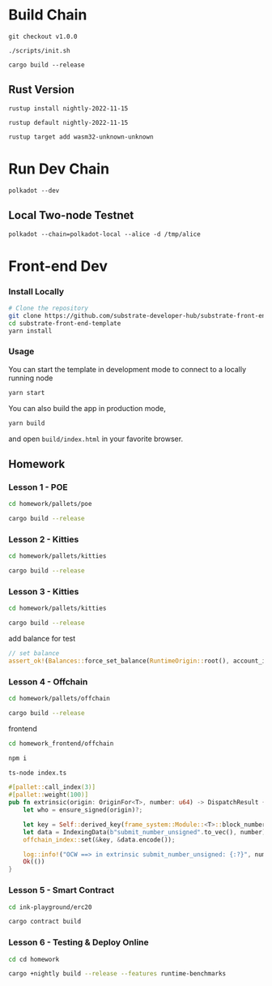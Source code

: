 # Build Chain

```
git checkout v1.0.0

./scripts/init.sh

cargo build --release
```

## Rust Version

```
rustup install nightly-2022-11-15

rustup default nightly-2022-11-15

rustup target add wasm32-unknown-unknown
```

# Run Dev Chain

```
polkadot --dev
```

## Local Two-node Testnet

```
polkadot --chain=polkadot-local --alice -d /tmp/alice
```

# Front-end Dev

### Install Locally

```bash
# Clone the repository
git clone https://github.com/substrate-developer-hub/substrate-front-end-template.git
cd substrate-front-end-template
yarn install
```

### Usage

You can start the template in development mode to connect to a locally running node

```bash
yarn start
```

You can also build the app in production mode,

```bash
yarn build
```

and open `build/index.html` in your favorite browser.

## Homework

### Lesson 1 - POE

```bash
cd homework/pallets/poe

cargo build --release
```

### Lesson 2 - Kitties

```bash
cd homework/pallets/kitties

cargo build --release
```

### Lesson 3 - Kitties

```bash
cd homework/pallets/kitties

cargo build --release
```

add balance for test

```rust
// set balance
assert_ok!(Balances::force_set_balance(RuntimeOrigin::root(), account_id, 100000000000));
```

### Lesson 4 - Offchain

```bash
cd homework/pallets/offchain

cargo build --release
```

frontend

```bash
cd homework_frontend/offchain

npm i

ts-node index.ts
```


```rust
#[pallet::call_index(3)]
#[pallet::weight(100)]
pub fn extrinsic(origin: OriginFor<T>, number: u64) -> DispatchResult {
	let who = ensure_signed(origin)?;

	let key = Self::derived_key(frame_system::Module::<T>::block_number());
	let data = IndexingData(b"submit_number_unsigned".to_vec(), number);
	offchain_index::set(&key, &data.encode());

	log::info!("OCW ==> in extrinsic submit_number_unsigned: {:?}", number);
	Ok(())
}
```

### Lesson 5 - Smart Contract

```bash
cd ink-playground/erc20

cargo contract build
```

### Lesson 6 - Testing & Deploy Online

```bash
cd cd homework

cargo +nightly build --release --features runtime-benchmarks
```